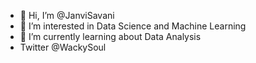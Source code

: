 - 👋 Hi, I’m @JanviSavani
- 👀 I’m interested in Data Science and Machine Learning
- 🌱 I’m currently learning about Data Analysis
- Twitter @WackySoul

<!---
JanviSavani/JanviSavani is a ✨ special ✨ repository because its `README.md` (this file) appears on your GitHub profile.
You can click the Preview link to take a look at your changes.
--->

